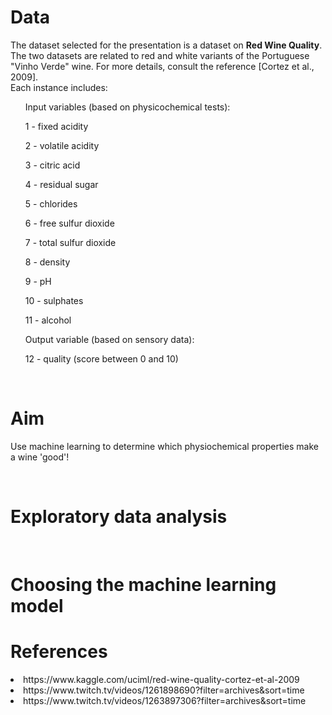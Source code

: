 # Data
The dataset selected for the presentation is a dataset on **Red Wine Quality**. <br/>
The two datasets are related to red and white variants of the Portuguese "Vinho Verde" wine. For more details, consult the reference [Cortez et al., 2009]. <br/>
Each instance includes:
<ul>
    
Input variables (based on physicochemical tests):

1 - fixed acidity

2 - volatile acidity

3 - citric acid

4 - residual sugar

5 - chlorides

6 - free sulfur dioxide

7 - total sulfur dioxide

8 - density

9 - pH

10 - sulphates

11 - alcohol

Output variable (based on sensory data):

12 - quality (score between 0 and 10)
</ul>
<br/>


# Aim
Use machine learning to determine which physiochemical properties make a wine 'good'!

<br/>

# Exploratory data analysis

<br/>

# Choosing the machine learning model

# References   
<li/> https://www.kaggle.com/uciml/red-wine-quality-cortez-et-al-2009 
<li/> https://www.twitch.tv/videos/1261898690?filter=archives&sort=time
<li/> https://www.twitch.tv/videos/1263897306?filter=archives&sort=time


